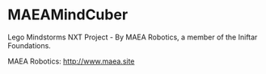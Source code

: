 # MAEAMindCuber
Lego Mindstorms NXT Project - By MAEA Robotics, a member of the Iniftar Foundations.

MAEA Robotics: http://www.maea.site

